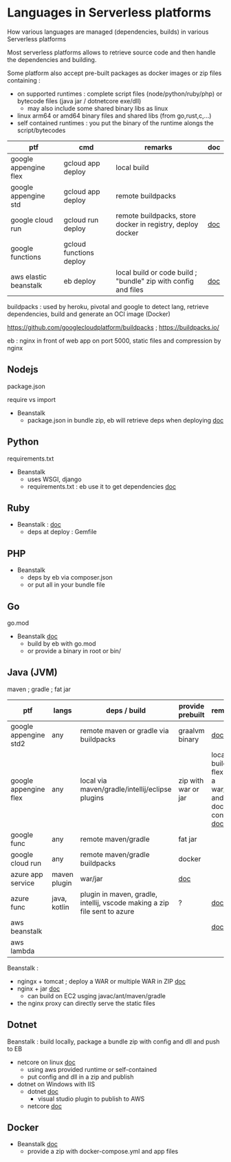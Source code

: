 # Languages in Serverless platforms

How various languages are managed (dependencies, builds) in various Serverless platforms

Most serverless platforms allows to retrieve source code and then handle the dependencies and building.

Some platform also accept pre-built packages as docker images or zip files containing :
- on supported runtimes : complete script files (node/python/ruby/php) or bytecode files (java jar / dotnetcore exe/dll)
  - may also include some shared binary libs as linux
- linux arm64 or amd64 binary files and shared libs (from go,rust,c,...)
- self contained runtimes : you put the binary of the runtime alongs the script/bytecodes

| ptf | cmd | remarks | doc |
| - | - | - | - |
| google appengine flex | gcloud app deploy | local build
| google appengine std | gcloud app deploy | remote buildpacks
| google cloud run | gcloud run deploy | remote buildpacks, store docker in registry, deploy docker | [doc](https://cloud.google.com/run/docs/deploying-source-code) 
| google functions | gcloud functions deploy | 
| aws elastic beanstalk | eb deploy | local build or code build ; "bundle" zip with config and files | [doc](https://docs.aws.amazon.com/elasticbeanstalk/latest/dg/Welcome.html)

buildpacks : used by heroku, pivotal and google to detect lang, retrieve dependencies, build and generate an OCI image (Docker)

https://github.com/googlecloudplatform/buildpacks ; https://buildpacks.io/

eb : nginx in front of web app on port 5000, static files and compression by nginx

## Nodejs

package.json

require vs import

- Beanstalk
  - package.json in bundle zip, eb will retrieve deps when deploying [doc](https://docs.aws.amazon.com/elasticbeanstalk/latest/dg/create_deploy_nodejs.container.html)

## Python

requirements.txt

- Beanstalk
  - uses WSGI, django
  - requirements.txt : eb use it to get dependencies [doc](https://docs.aws.amazon.com/elasticbeanstalk/latest/dg/python-configuration-requirements.html)

## Ruby

- Beanstalk : [doc](https://docs.aws.amazon.com/elasticbeanstalk/latest/dg/create_deploy_Ruby.html)
  - deps at deploy : Gemfile

## PHP

- Beanstalk
  - deps by eb via composer.json
  - or put all in your bundle file

## Go

go.mod

- Beanstalk [doc](https://docs.aws.amazon.com/elasticbeanstalk/latest/dg/go-environment.html)
  - build by eb with go.mod
  - or provide a binary in root or bin/

## Java (JVM)

maven ; gradle ; fat jar

| ptf | langs | deps / build | provide prebuilt | remarks
| - | - | - | - | - |
| google appengine std2 | any | remote maven or gradle via buildpacks | graalvm binary | [doc](https://cloud.google.com/appengine/docs/standard/java-gen2/runtime)
| google appengine flex | any | local via maven/gradle/intellij/eclipse plugins | zip with war or jar | local build, flex gets a war/jar and a docker conf [doc](https://cloud.google.com/appengine/docs/flexible/java/how-to)
| google func | any | remote maven/gradle | fat jar | 
| google cloud run | any | remote maven/gradle buildpacks | docker |
| azure app service | maven plugin | war/jar | [doc](https://docs.microsoft.com/en-us/azure/app-service/quickstart-java)
| azure func | java, kotlin | plugin in maven, gradle, intellij, vscode making a zip file sent to azure | ? | [doc](https://docs.microsoft.com/en-us/azure/azure-functions/functions-reference-java)
| aws beanstalk | | | | [doc](https://docs.aws.amazon.com/elasticbeanstalk/latest/dg/create_deploy_Java.html)
| aws lambda |

Beanstalk : 
- ngingx + tomcat ; deploy a WAR or multiple WAR in ZIP [doc](https://docs.aws.amazon.com/elasticbeanstalk/latest/dg/java-tomcat-platform.html)
- nginx + jar [doc](https://docs.aws.amazon.com/elasticbeanstalk/latest/dg/java-se-platform.html)
  - can build on EC2 usging javac/ant/maven/gradle
- the nginx proxy can directly serve the static files

## Dotnet

Beanstalk : build locally, package a bundle zip with config and dll and push to EB
- netcore on linux [doc](https://docs.aws.amazon.com/elasticbeanstalk/latest/dg/create-deploy-dotnet-core-linux.html)
  - using aws provided runtime or self-contained
  - put config and dll in a zip and publish 
- dotnet on Windows with IIS
  - dotnet [doc](https://docs.aws.amazon.com/elasticbeanstalk/latest/dg/create_deploy_NET.html)
    - visual studio plugin to publish to AWS
  - netcore [doc](https://docs.aws.amazon.com/elasticbeanstalk/latest/dg/dotnet-core-tutorial.html)

## Docker

- Beanstalk [doc](https://docs.aws.amazon.com/elasticbeanstalk/latest/dg/single-container-docker-configuration.html)
  - provide a zip with docker-compose.yml and app files 

